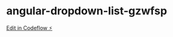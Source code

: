 # angular-dropdown-list-gzwfsp

[Edit in Codeflow ⚡️](https://stackblitz.com/~/github.com/sindhujakarinki/angular-dropdown-list-gzwfsp)